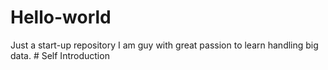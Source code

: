 # Hello-world
Just a start-up repository
I am guy with great passion to learn handling big data. # Self Introduction
